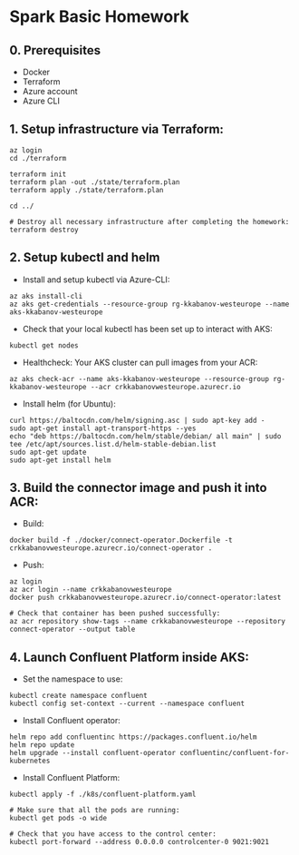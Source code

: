# Spark Basic Homework

## 0. Prerequisites
- Docker
- Terraform
- Azure account
- Azure CLI

## 1. Setup infrastructure via Terraform:
```
az login
cd ./terraform

terraform init
terraform plan -out ./state/terraform.plan
terraform apply ./state/terraform.plan

cd ../

# Destroy all necessary infrastructure after completing the homework:
terraform destroy
```

## 2. Setup kubectl and helm
* Install and setup kubectl via Azure-CLI:
```
az aks install-cli
az aks get-credentials --resource-group rg-kkabanov-westeurope --name aks-kkabanov-westeurope
```
* Check that your local kubectl has been set up to interact with AKS:
```
kubectl get nodes
```
* Healthcheck: Your AKS cluster can pull images from your ACR:
```
az aks check-acr --name aks-kkabanov-westeurope --resource-group rg-kkabanov-westeurope --acr crkkabanovwesteurope.azurecr.io
```
* Install helm (for Ubuntu):
```
curl https://baltocdn.com/helm/signing.asc | sudo apt-key add -
sudo apt-get install apt-transport-https --yes
echo "deb https://baltocdn.com/helm/stable/debian/ all main" | sudo tee /etc/apt/sources.list.d/helm-stable-debian.list
sudo apt-get update
sudo apt-get install helm
```

## 3. Build the connector image and push it into ACR:
* Build:
```
docker build -f ./docker/connect-operator.Dockerfile -t crkkabanovwesteurope.azurecr.io/connect-operator .
```
* Push:
```
az login
az acr login --name crkkabanovwesteurope
docker push crkkabanovwesteurope.azurecr.io/connect-operator:latest

# Check that container has been pushed successfully:
az acr repository show-tags --name crkkabanovwesteurope --repository connect-operator --output table
```

## 4. Launch Confluent Platform inside AKS:
* Set the namespace to use:
```
kubectl create namespace confluent
kubectl config set-context --current --namespace confluent
```
* Install Confluent operator:
```
helm repo add confluentinc https://packages.confluent.io/helm
helm repo update
helm upgrade --install confluent-operator confluentinc/confluent-for-kubernetes
```
* Install Confluent Platform:
```
kubectl apply -f ./k8s/confluent-platform.yaml

# Make sure that all the pods are running:
kubectl get pods -o wide

# Check that you have access to the control center:
kubectl port-forward --address 0.0.0.0 controlcenter-0 9021:9021
```
